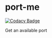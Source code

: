 # port-me

[![Codacy Badge](https://api.codacy.com/project/badge/Grade/1fc5f6e4b75c4e858abc8b3594afc750)](https://app.codacy.com/app/gavinvangent/port-me?utm_source=github.com&utm_medium=referral&utm_content=gavinvangent/port-me&utm_campaign=Badge_Grade_Dashboard)

Get an available port
